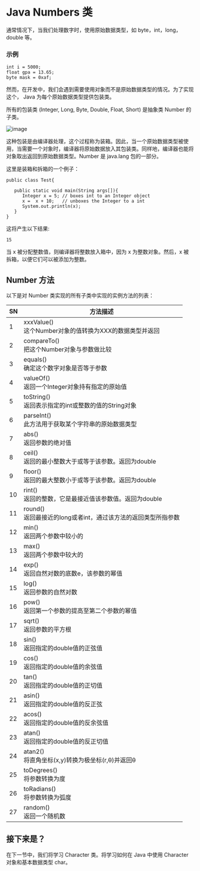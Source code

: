# Java Numbers 类
   
通常情况下，当我们处理数字时，使用原始数据类型，如 byte，int，long，double 等。

### 示例

```
int i = 5000;
float gpa = 13.65;
byte mask = 0xaf;
```

然而，在开发中，我们会遇到需要使用对象而不是原始数据类型的情况。为了实现这个， Java 为每个原始数据类型提供包装类。  

所有的包装类 (Integer, Long, Byte, Double, Float, Short) 是抽象类 Number 的子类。   
  
![image](images/number_classes.jpg) 

这种包装是由编译器处理，这个过程称为装箱。因此，当一个原始数据类型被使用，当需要一个对象时，编译器将原始数据放入其包装类。同样地，编译器也能将对象取出返回到原始数据类型。Number 是 java.lang 包的一部分。 

这里是装箱和拆箱的一个例子：  

```
public class Test{

   public static void main(String args[]){
      Integer x = 5; // boxes int to an Integer object
      x =  x + 10;   // unboxes the Integer to a int
      System.out.println(x); 
   }
}
```

这将产生以下结果:  

```
15
```

当 x 被分配整数值，则编译器将整数放入箱中，因为 x 为整数对象。然后，x 被拆箱，以便它们可以被添加为整数。

## Number 方法

以下是对 Number 类实现的所有子类中实现的实例方法的列表：

|SN   |方法描述|
|----|----------------------------------------------|
|1  |xxxValue() <br> 这个Number对象的值转换为XXX的数据类型并返回|
|2  |compareTo() <br>  把这个Number对象与参数做比较               |
|3  |equals() <br>     确定这个数字对象是否等于参数                  |
|4  |valueOf() <br>    返回一个Integer对象持有指定的原始值|
|5  |toString() <br>   返回表示指定的int或整数的值的String对象|
|6  |parseInt() <br>   此方法用于获取某个字符串的原始数据类型|
|7  |abs() <br>        返回参数的绝对值|
|8  |ceil() <br>       返回的最小整数大于或等于该参数。返回为double|
|9  |floor() <br>      返回的最大整数小于或等于该参数。返回为double|
|10 |rint() <br>      返回的整数，它是最接近值该参数值。返回为double|
|11 |round() <br>     返回最接近的long或者int，通过该方法的返回类型所指参数|
|12 |min() <br>       返回两个参数中较小的|
|13 |max() <br>       返回两个参数中较大的|
|14 |exp() <br>       返回自然对数的底数e，该参数的幂值|
|15 |log()  <br>      返回参数的自然对数|
|16 |pow() <br>       返回第一个参数的提高至第二个参数的幂值|
|17 |sqrt() <br>      返回参数的平方根|
|18 |sin() <br>       返回指定的double值的正弦值|
|19 |cos() <br>       返回指定的double值的余弦值|
|20 |tan() <br>       返回指定的double值的正切值|
|21 |asin()<br>       返回指定的double值的反正弦|
|22 |acos() <br>      返回指定的double值的反余弦值|
|23 |atan() <br>      返回指定的double值的反正切值|
|24 |atan2() <br>     将直角坐标(x,y)转换为极坐标(r,θ)并返回θ|
|25 |toDegrees() <br> 将参数转换为度|
|26 |toRadians() <br> 将参数转换为弧度|
|27 |random() <br>    返回一个随机数|

## 接下来是？ 

在下一节中，我们将学习 Character 类。将学习如何在 Java 中使用 Character 对象和基本数据类型 char。
